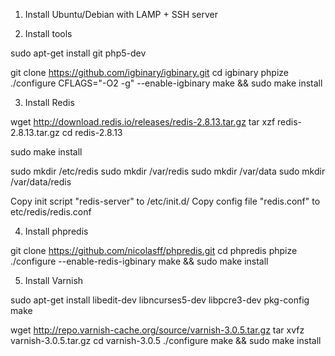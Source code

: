 1. Install Ubuntu/Debian with LAMP + SSH server


2. Install tools

sudo apt-get install git php5-dev


git clone https://github.com/igbinary/igbinary.git
cd igbinary
phpize
./configure CFLAGS="-O2 -g" --enable-igbinary
make && sudo make install



3. Install Redis

wget http://download.redis.io/releases/redis-2.8.13.tar.gz
tar xzf redis-2.8.13.tar.gz
cd redis-2.8.13

sudo make install

sudo mkdir /etc/redis
sudo mkdir /var/redis
sudo mkdir /var/data
sudo mkdir /var/data/redis


Copy init script "redis-server" to /etc/init.d/
Copy config file "redis.conf" to etc/redis/redis.conf



4. Install phpredis

git clone https://github.com/nicolasff/phpredis.git
cd phpredis
phpize
./configure --enable-redis-igbinary
make && sudo make install



5. Install Varnish

sudo apt-get install libedit-dev libncurses5-dev libpcre3-dev pkg-config make

wget http://repo.varnish-cache.org/source/varnish-3.0.5.tar.gz
tar xvfz varnish-3.0.5.tar.gz
cd varnish-3.0.5
./configure
make && sudo make install




